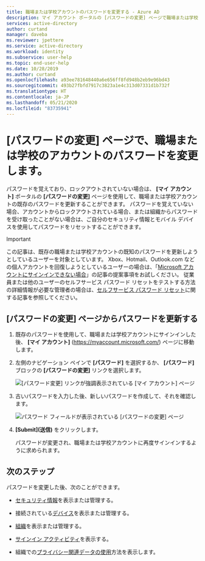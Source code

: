 ```yaml
---
title: 職場または学校アカウントのパスワードを変更する - Azure AD
description: マイ アカウント ポータルの [パスワードの変更] ページで職場または学校アカウントのパスワードを変更する方法について説明します。
services: active-directory
author: curtand
manager: daveba
ms.reviewer: jpettere
ms.service: active-directory
ms.workload: identity
ms.subservice: user-help
ms.topic: end-user-help
ms.date: 10/28/2019
ms.author: curtand
ms.openlocfilehash: a93ee781648440a6e656ff8fd948b2eb9e96bd43
ms.sourcegitcommit: 493b27fbfd7917c3823a1e4c313d07331d1b732f
ms.translationtype: HT
ms.contentlocale: ja-JP
ms.lasthandoff: 05/21/2020
ms.locfileid: "83735941"
---
```

# <a name="change-your-work-or-school-account-password-from-the-change-password-page"></a>[パスワードの変更] ページで、職場または学校のアカウントのパスワードを変更します。

パスワードを覚えており、ロックアウトされていない場合は、 **[マイ アカウント]** ポータルの **[パスワードの変更]** ページを使用して、職場または学校アカウントの既存のパスワードを更新することができます。 パスワードを覚えていない場合、アカウントからロックアウトされている場合、または組織からパスワードを受け取ったことがない場合は、ご自分のセキュリティ情報とモバイル デバイスを使用してパスワードをリセットすることができます。

>[!Important]
>この記事は、既存の職場または学校アカウントの既知のパスワードを更新しようとしているユーザーを対象としています。 Xbox、Hotmail、Outlook.com などの個人アカウントを回復しようとしているユーザーの場合は、「[Microsoft アカウントにサインインできない場合](https://support.microsoft.com/help/12429/microsoft-account-sign-in-cant)」の記事の提案事項をお試しください。 従業員または他のユーザーのセルフサービス パスワード リセットをテストする方法の詳細情報が必要な管理者の場合は、[セルフサービス パスワード リセット](https://docs.microsoft.com/azure/active-directory/authentication/quickstart-sspr)に関する記事を参照してください。

## <a name="update-a-password-from-the-change-password-page"></a>[パスワードの変更] ページからパスワードを更新する

1. 既存のパスワードを使用して、職場または学校アカウントにサインインした後、 **[マイ アカウント]** (https://myaccount.microsoft.com/) ページに移動します。

2. 左側のナビゲーション ペインで **[パスワード]** を選択するか、 **[パスワード]** ブロックの **[パスワードの変更]** リンクを選択します。

    ![[パスワード変更] リンクが強調表示されている [マイ アカウント] ページ](media/my-account-portal/my-account-portal-change-password.png)

3. 古いパスワードを入力した後、新しいパスワードを作成して、それを確認します。

    ![パスワード フィールドが表示されている [パスワードの変更] ページ](media/my-account-portal/my-account-portal-change-password-page.png)

4. **[Submit]\(送信\)** をクリックします。

    パスワードが変更され、職場または学校アカウントに再度サインインするように求められます。

## <a name="next-steps"></a>次のステップ

パスワードを変更した後、次のことができます。

- [セキュリティ情報](user-help-security-info-overview.md)を表示または管理する。

- 接続されている[デバイス](my-account-portal-devices-page.md)を表示または管理する。

- [組織](my-account-portal-organizations-page.md)を表示または管理する。

- [サインイン アクティビティ](my-account-portal-sign-ins-page.md)を表示する。

- 組織での[プライバシー関連データの使用](my-account-portal-privacy-page.md)方法を表示します。
